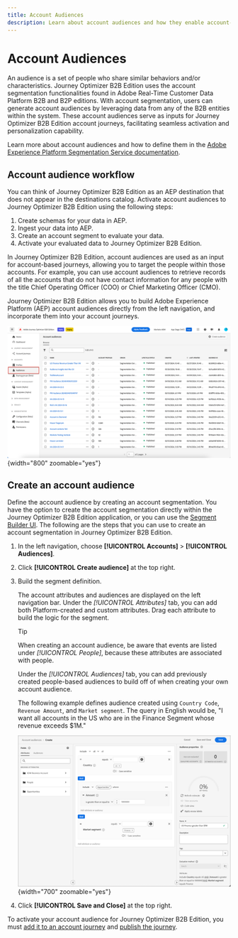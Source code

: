 ```yaml
---
title: Account Audiences
description: Learn about account audiences and how they enable account-based journeys.
---
```


# Account Audiences

An audience is a set of people who share similar behaviors and/or characteristics. Journey Optimizer B2B Edition uses the account segmentation functionalities found in Adobe Real-Time Customer Data Platform B2B and B2P editions. With account segmentation, users can generate account audiences by leveraging data from any of the B2B entities within the system. These account audiences serve as inputs for Journey Optimizer B2B Edition account journeys, facilitating seamless activation and personalization capability.

Learn more about account audiences and how to define them in the [Adobe Experience Platform Segmentation Service documentation](https://experienceleague.adobe.com/en/docs/experience-platform/segmentation/ui/account-audiences).

## Account audience workflow

You can think of Journey Optimizer B2B Edition as an AEP destination that does not appear in the destinations catalog. Activate account audiences to Journey Optimizer B2B Edition using the following steps:

1. Create schemas for your data in AEP.
1. Ingest your data into AEP.
1. Create an account segment to evaluate your data.
1. Activate your evaluated data to Journey Optimizer B2B Edition.

In Journey Optimizer B2B Edition, account audiences are used as an input for account-based journeys, allowing you to target the people within those accounts. For example, you can use account audiences to retrieve records of all the accounts that do not have contact information for any people with the title Chief Operating Officer (COO) or Chief Marketing Officer (CMO).

Journey Optimizer B2B Edition allows you to build Adobe Experience Platform (AEP) account audiences directly from the left navigation, and incorporate them into your account journeys.

![Access account audiences](./assets/account-audiences-browse.png){width="800" zoomable="yes"}

## Create an account audience

Define the account audience by creating an account segmentation. You have the option to create the account segmentation directly within the Journey Optimizer B2B Edition application, or you can use the [Segment Builder UI](https://experienceleague.adobe.com/en/docs/experience-platform/segmentation/ui/segment-builder). The following are the steps that you can use to create an account segmentation in Journey Optimizer B2B Edition.

1. In the left navigation, choose **[!UICONTROL Accounts]** > **[!UICONTROL Audiences]**.

1. Click **[!UICONTROL Create audience]** at the top right.

1. Build the segment definition.

   The account attributes and audiences are displayed on the left navigation bar. Under the _[!UICONTROL Attributes]_ tab, you can add both Platform-created and custom attributes. Drag each attribute to build the logic for the segment.

   >[!TIP]
   >
   >When creating an account audience, be aware that events are listed under _[!UICONTROL People]_, because these attributes are associated with people.<br/>
   >
   >Under the _[!UICONTROL Audiences]_ tab, you can add previously created people-based audiences to build off of when creating your own account audience.

   The following example defines audience created using `Country Code`, `Revenue Amount`, and `Market segment`. The query in English would be, "I want all accounts in the US who are in the Finance Segment whose revenue exceeds $1M."

   ![account audience segment builder example](./assets/audience-segment-builder-US-finance-1M.png){width="700" zoomable="yes"}

1. Click **[!UICONTROL Save and Close]** at the top right.

To activate your account audience for Journey Optimizer B2B Edition, you must [add it to an account journey](../journeys/journey-overview.md#add-the-account-audience-for-your-journey) and [publish the journey](../journeys/journey-overview.md). 
